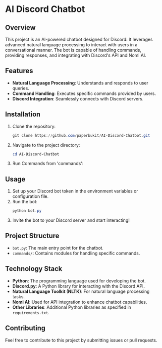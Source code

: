 # AI Discord Chatbot

## Overview
This project is an AI-powered chatbot designed for Discord. It leverages advanced natural language processing to interact with users in a conversational manner. The bot is capable of handling commands, providing responses, and integrating with Discord's API and Nomi AI.

## Features
- **Natural Language Processing**: Understands and responds to user queries.
- **Command Handling**: Executes specific commands provided by users.
- **Discord Integration**: Seamlessly connects with Discord servers.

## Installation
1. Clone the repository:
   ```powershell
   git clone https://github.com/paperbukit/AI-Discord-Chatbot.git
   ```
2. Navigate to the project directory:
   ```powershell
   cd AI-Discord-Chatbot
   ```
3. Run Commands from 'commands':
   

## Usage
1. Set up your Discord bot token in the environment variables or configuration file.
2. Run the bot:
   ```powershell
   python bot.py
   ```
3. Invite the bot to your Discord server and start interacting!

## Project Structure
- `bot.py`: The main entry point for the chatbot.
- `commands/`: Contains modules for handling specific commands.

## Technology Stack
- **Python**: The programming language used for developing the bot.
- **Discord.py**: A Python library for interacting with the Discord API.
- **Natural Language Toolkit (NLTK)**: For natural language processing tasks.
- **Nomi AI**: Used for API integration to enhance chatbot capabilities.
- **Other Libraries**: Additional Python libraries as specified in `requirements.txt`.

## Contributing
Feel free to contribute to this project by submitting issues or pull requests.

